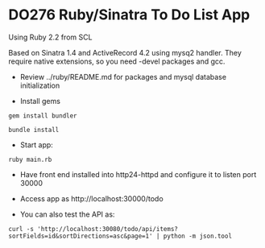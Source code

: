 # DO276 Ruby/Sinatra To Do List App

Using Ruby 2.2 from SCL

Based on Sinatra 1.4 and ActiveRecord 4.2 using mysq2 handler. They require native extensions, so you need -devel packages and gcc.

* Review ../ruby/README.md for packages and mysql database initialization

* Install gems

`gem install bundler`

`bundle install`

* Start app:

`ruby main.rb`

* Have front end installed into http24-httpd and configure it to listen port 30000

* Access app as http://localhost:30000/todo

* You can also test the API as:

`curl -s 'http://localhost:30080/todo/api/items?sortFields=id&sortDirections=asc&page=1' | python -m json.tool`

